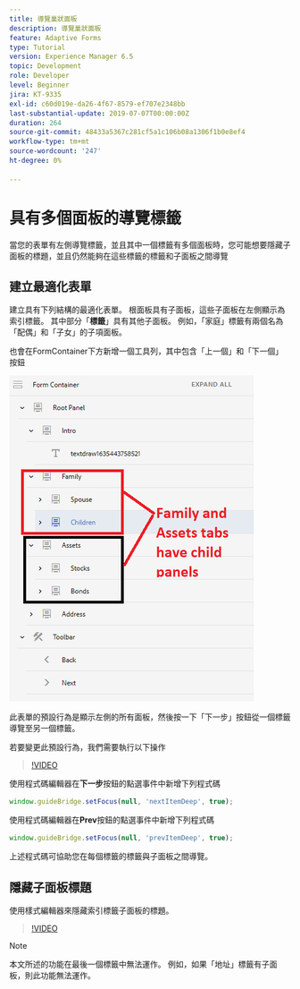 ```yaml
---
title: 導覽巢狀面板
description: 導覽巢狀面板
feature: Adaptive Forms
type: Tutorial
version: Experience Manager 6.5
topic: Development
role: Developer
level: Beginner
jira: KT-9335
exl-id: c60d019e-da26-4f67-8579-ef707e2348bb
last-substantial-update: 2019-07-07T00:00:00Z
duration: 264
source-git-commit: 48433a5367c281cf5a1c106b08a1306f1b0e8ef4
workflow-type: tm+mt
source-wordcount: '247'
ht-degree: 0%

---
```


# 具有多個面板的導覽標籤

當您的表單有左側導覽標籤，並且其中一個標籤有多個面板時，您可能想要隱藏子面板的標題，並且仍然能夠在這些標籤的標籤和子面板之間導覽

## 建立最適化表單

建立具有下列結構的最適化表單。 根面板具有子面板，這些子面板在左側顯示為索引標籤。 其中部分「**標籤**」具有其他子面板。 例如，「家庭」標籤有兩個名為「配偶」和「子女」的子項面板。

也會在FormContainer下方新增一個工具列，其中包含「上一個」和「下一個」按鈕

![工具列間距](assets/multiple-panels.png)



此表單的預設行為是顯示左側的所有面板，然後按一下「下一步」按鈕從一個標籤導覽至另一個標籤。

若要變更此預設行為，我們需要執行以下操作

>[!VIDEO](https://video.tv.adobe.com/v/3438642?quality=12&learn=on&captions=chi_hant)


使用程式碼編輯器在&#x200B;**下一步**&#x200B;按鈕的點選事件中新增下列程式碼

```javascript
window.guideBridge.setFocus(null, 'nextItemDeep', true);
```

使用程式碼編輯器在&#x200B;**Prev**&#x200B;按鈕的點選事件中新增下列程式碼

```javascript
window.guideBridge.setFocus(null, 'prevItemDeep', true);
```

上述程式碼可協助您在每個標籤的標籤與子面板之間導覽。

## 隱藏子面板標題

使用樣式編輯器來隱藏索引標籤子面板的標題。

>[!VIDEO](https://video.tv.adobe.com/v/3439141?quality=12&learn=on&captions=chi_hant)

>[!NOTE]
>
>本文所述的功能在最後一個標籤中無法運作。 例如，如果「地址」標籤有子面板，則此功能無法運作。
